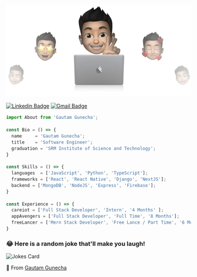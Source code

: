 <p align="center"><img src="https://raw.githubusercontent.com/KevinPatel04/KevinPatel04/master/cover-thompson.png"></p>

[![Linkedin Badge](https://img.shields.io/badge/-GautamGunecha-blue?style=flat-square&logo=Linkedin&logoColor=white&link=https://www.linkedin.com/in/gautamgunecha/)](https://www.linkedin.com/in/gunechagautam/) 
[![Gmail Badge](https://img.shields.io/badge/-gautamgunecha@gmail.com-c14438?style=flat-square&logo=Gmail&logoColor=white&link=mailto:gautamgunecha@gmail.com)](mailto:gautamgunecha@gmail.com)

```js
import About from 'Gautam Gunecha';

const Bio = () => {
  name     = 'Gautam Gunecha';
  title    = 'Software Engineer';
  graduation = 'SRM Institute of Science and Technology';
}

const Skills = () => {
  languages  = ['JavaScript', 'Python', 'TypeScript'];
  frameworks = ['React', 'React Native', 'Django', 'NextJS'];
  backend = ['MongoDB', 'NodeJS', 'Express', 'Firebase'];
}

const Experience = () => {
  careiot = ['Full Stack Developer', 'Intern', '4 Months' ];
  appAvengers = ['Full Stack Developer', 'Full Time', '8 Months'];
  freeLancer = ['Mern Stack Developer', 'Free Lance / Part Time', '6 Months']
}
```

### 😂 Here is a random joke that'll make you laugh!
![Jokes Card](https://readme-jokes.vercel.app/api)


💚 From [Gautam Gunecha](https://github.com/GautamGunecha)
